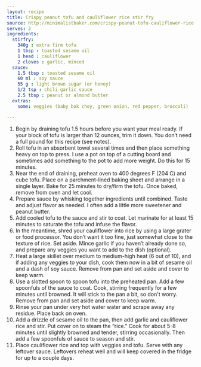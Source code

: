 ```yaml
---
layout: recipe
title: Crispy peanut tofu and cauliflower rice stir fry
source: http://minimalistbaker.com/crispy-peanut-tofu-cauliflower-rice-stir-fry/
serves: 2
ingredients:
  stirfry:
    340g : extra firm tofu
    1 tbsp : toasted sesame oil
    1 head : cauliflower
    2 cloves : garlic, minced
  sauce:
    1.5 tbsp : toasted sesame oil
    60 ml : soy sauce
    55 g : light brown sugar (or honey)
    1/2 tsp : chili garlic sauce
    2.5 tbsp : peanut or almond butter
  extras:
    some: veggies (baby bok choy, green onion, red pepper, broccoli)

---
```



1. Begin by draining tofu 1.5 hours before you want your meal ready. If your block of tofu is larger than 12 ounces, trim it down. You don’t need a full pound for this recipe (see notes).
2. Roll tofu in an absorbent towel several times and then place something heavy on top to press. I use a pot on top of a cutting board and sometimes add something to the pot to add more weight. Do this for 15 minutes.
3. Near the end of draining, preheat oven to 400 degrees F (204 C) and cube tofu. Place on a parchment-lined baking sheet and arrange in a single layer. Bake for 25 minutes to dry/firm the tofu. Once baked, remove from oven and let cool.
4. Prepare sauce by whisking together ingredients until combined. Taste and adjust flavor as needed. I often add a little more sweetener and peanut butter.
5. Add cooled tofu to the sauce and stir to coat. Let marinate for at least 15 minutes to saturate the tofu and infuse the flavor.
6. In the meantime, shred your cauliflower into rice by using a large grater or food processor. You don’t want it too fine, just somewhat close to the texture of rice. Set aside. Mince garlic if you haven’t already done so, and prepare any veggies you want to add to the dish (optional).
7. Heat a large skillet over medium to medium-high heat (6 out of 10), and if adding any veggies to your dish, cook them now in a bit of sesame oil and a dash of soy sauce. Remove from pan and set aside and cover to keep warm.
8. Use a slotted spoon to spoon tofu into the preheated pan. Add a few spoonfuls of the sauce to coat. Cook, stirring frequently for a few minutes until browned. It will stick to the pan a bit, so don't worry. Remove from pan and set aside and cover to keep warm.
9. Rinse your pan under very hot water water and scrape away any residue. Place back on oven.
10. Add a drizzle of sesame oil to the pan, then add garlic and cauliflower rice and stir. Put cover on to steam the “rice.” Cook for about 5-8 minutes until slightly browned and tender, stirring occasionally. Then add a few spoonfuls of sauce to season and stir.
11. Place cauliflower rice and top with veggies and tofu. Serve with any leftover sauce. Leftovers reheat well and will keep covered in the fridge for up to a couple days.

